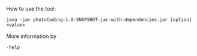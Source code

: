 How to use the tool:

```
java -jar photoCoding-1.0-SNAPSHOT-jar-with-dependencies.jar [option] <value>
```

More information by

```
-help
```
